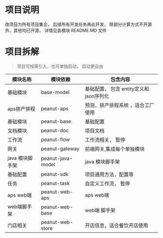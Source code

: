 # 项目说明

改项目为所有项目集合， 后续所有开发任务再此开发， 除部分计算方式不开源外，其他均已开源， 详情见各模块 README.MD 文件

# 项目拆解

> 项目可按需引入，也可单独启动， 启动更自由

| 模块名称       | 模块依赖              | 包含内容                        | 
|------------|-------------------|-----------------------------|
| 基础模块       | base-model        | 基础配置， 包含 entity定义和  json序列化 | 
| aps排产排程    | peanut-aps        | 预测，排产排程系统 ，适合工厂使用           | 
| 基础模块       | peanut-base       | 基础配置                        | 
| 文档模块       | peanut-doc        | 项目文档                        |  
| 工作流        | peanut-flow       | 工作流相关， 暂停                   | 
| 网关         | peanut-gateway    | 前端网关,集成每个单独模块               | 
| java 模块脚手架 | peanut-java-model | java 模块脚手架                  | 
| 基础配置       | peanut-sdk        | 项目通用方法，配置等                  | 
| 任务         | peanut-task       | 自定义工作流， 暂停                  | 
| aps web端   | peanut-web-aps    | aps web端                    | 
| web端脚手架    | peanut-web-base   | web端  脚手架                   | 
| 门店相关       | peanut-web-store  | 开店信息，适合餐饮开店使用               | 


